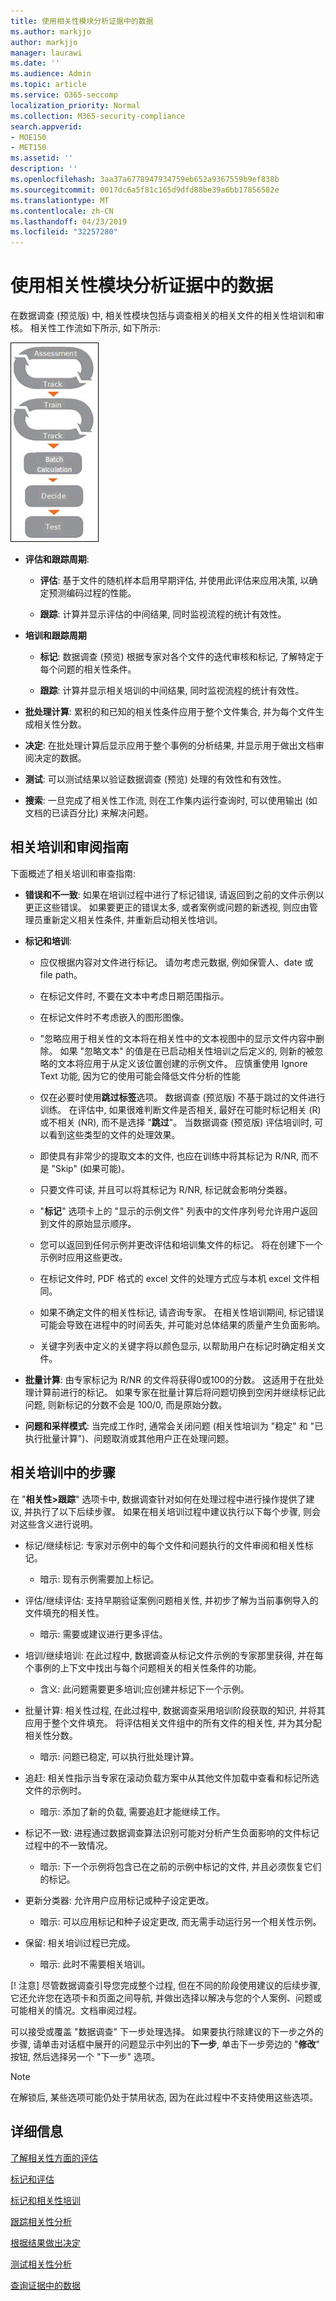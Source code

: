 ```yaml
---
title: 使用相关性模块分析证据中的数据
ms.author: markjjo
author: markjjo
manager: laurawi
ms.date: ''
ms.audience: Admin
ms.topic: article
ms.service: O365-seccomp
localization_priority: Normal
ms.collection: M365-security-compliance
search.appverid:
- MOE150
- MET150
ms.assetid: ''
description: ''
ms.openlocfilehash: 3aa37a6778947934759eb652a9367559b9ef838b
ms.sourcegitcommit: 0017dc6a5f81c165d9dfd88be39a6bb17856582e
ms.translationtype: MT
ms.contentlocale: zh-CN
ms.lasthandoff: 04/23/2019
ms.locfileid: "32257280"
---
```

# <a name="use-the-relevance-module-to-analyze-data-in-evidence"></a>使用相关性模块分析证据中的数据

在数据调查 (预览版) 中, 相关性模块包括与调查相关的相关文件的相关性培训和审核。 相关性工作流如下所示, 如下所示:
  
![相关性工作流](../media/44c67dd2-7a20-40a9-b0ed-784364845c77.gif)
  
- **评估和跟踪周期**:
    
  - **评估**: 基于文件的随机样本启用早期评估, 并使用此评估来应用决策, 以确定预测编码过程的性能。 
    
  - **跟踪**: 计算并显示评估的中间结果, 同时监视流程的统计有效性。 
    
- **培训和跟踪周期**
    
  - **标记**: 数据调查 (预览) 根据专家对各个文件的迭代审核和标记, 了解特定于每个问题的相关性条件。
    
  - **跟踪**: 计算并显示相关培训的中间结果, 同时监视流程的统计有效性。 
    
- **批处理计算**: 累积的和已知的相关性条件应用于整个文件集合, 并为每个文件生成相关性分数。
    
- **决定**: 在批处理计算后显示应用于整个事例的分析结果, 并显示用于做出文档审阅决定的数据。
    
- **测试**: 可以测试结果以验证数据调查 (预览) 处理的有效性和有效性。

- **搜索**: 一旦完成了相关性工作流, 则在工作集内运行查询时, 可以使用输出 (如文档的已读百分比) 来解决问题。
    
## <a name="guidelines-for-relevance-training-and-review"></a>相关培训和审阅指南

下面概述了相关培训和审查指南:
  
- **错误和不一致**: 如果在培训过程中进行了标记错误, 请返回到之前的文件示例以更正这些错误。 如果要更正的错误太多, 或者案例或问题的新透视, 则应由管理员重新定义相关性条件, 并重新启动相关性培训。
    
- **标记和培训**: 
    
  - 应仅根据内容对文件进行标记。 请勿考虑元数据, 例如保管人、date 或 file path。 
    
  - 在标记文件时, 不要在文本中考虑日期范围指示。
    
  - 在标记文件时不考虑嵌入的图形图像。
     
  - "忽略应用于相关性的文本将在相关性中的文本视图中的显示文件内容中删除。 如果 "忽略文本" 的值是在已启动相关性培训之后定义的, 则新的被忽略的文本将应用于从定义该位置创建的示例文件。 应慎重使用 Ignore Text 功能, 因为它的使用可能会降低文件分析的性能
    
  - 仅在必要时使用**跳过标签**选项。 数据调查 (预览版) 不基于跳过的文件进行训练。 在评估中, 如果很难判断文件是否相关, 最好在可能时标记相关 (R) 或不相关 (NR), 而不是选择 "**跳过**"。 当数据调查 (预览版) 评估培训时, 可以看到这些类型的文件的处理效果。
    
  - 即使具有非常少的提取文本的文件, 也应在训练中将其标记为 R/NR, 而不是 "Skip" (如果可能)。 
    
  - 只要文件可读, 并且可以将其标记为 R/NR, 标记就会影响分类器。
    
  - "**标记**" 选项卡上的 "显示的示例文件" 列表中的文件序列号允许用户返回到文件的原始显示顺序。 
    
  - 您可以返回到任何示例并更改评估和培训集文件的标记。 将在创建下一个示例时应用这些更改。
    
  - 在标记文件时, PDF 格式的 excel 文件的处理方式应与本机 excel 文件相同。
    
  - 如果不确定文件的相关性标记, 请咨询专家。 在相关性培训期间, 标记错误可能会导致在进程中的时间丢失, 并可能对总体结果的质量产生负面影响。
    
  - 关键字列表中定义的关键字将以颜色显示, 以帮助用户在标记时确定相关文件。
    
- **批量计算**: 由专家标记为 R/NR 的文件将获得0或100的分数。 这适用于在批处理计算前进行的标记。 如果专家在批量计算后将问题切换到空闲并继续标记此问题, 则新标记的分数不会是 100/0, 而是原始分数。
    
- **问题和采样模式**: 当完成工作时, 通常会关闭问题 (相关性培训为 "稳定" 和 "已执行批量计算")、问题取消或其他用户正在处理问题。
    
## <a name="steps-in-relevance-training"></a>相关培训中的步骤

在 "**相关性\>跟踪**" 选项卡中, 数据调查针对如何在处理过程中进行操作提供了建议, 并执行了以下后续步骤。 如果在相关培训过程中建议执行以下每个步骤, 则会对这些含义进行说明。 
  
- 标记/继续标记: 专家对示例中的每个文件和问题执行的文件审阅和相关性标记。
    
  - 暗示: 现有示例需要加上标记。
    
- 评估/继续评估: 支持早期验证案例问题相关性, 并初步了解为当前事例导入的文件填充的相关性。
    
  - 暗示: 需要或建议进行更多评估。
    
- 培训/继续培训: 在此过程中, 数据调查从标记文件示例的专家那里获得, 并在每个事例的上下文中找出与每个问题相关的相关性条件的功能。
    
  - 含义: 此问题需要更多培训;应创建并标记下一个示例。 
    
- 批量计算: 相关性过程, 在此过程中, 数据调查采用培训阶段获取的知识, 并将其应用于整个文件填充。 将评估相关文件组中的所有文件的相关性, 并为其分配相关性分数。
    
  - 暗示: 问题已稳定, 可以执行批处理计算。
    
- 追赶: 相关性指示当专家在滚动负载方案中从其他文件加载中查看和标记所选文件的示例时。
    
  - 暗示: 添加了新的负载, 需要追赶才能继续工作。
    
- 标记不一致: 进程通过数据调查算法识别可能对分析产生负面影响的文件标记过程中的不一致情况。
    
  - 暗示: 下一个示例将包含已在之前的示例中标记的文件, 并且必须恢复它们的标记。
    
- 更新分类器: 允许用户应用标记或种子设定更改。
    
  - 暗示: 可以应用标记和种子设定更改, 而无需手动运行另一个相关性示例。
    
- 保留: 相关培训过程已完成。
    
  - 暗示: 此时不需要相关培训。
    
[! 注意] 尽管数据调查引导您完成整个过程, 但在不同的阶段使用建议的后续步骤, 它还允许您在选项卡和页面之间导航, 并做出选择以解决与您的个人案例、问题或可能相关的情况。文档审阅过程。 
  
可以接受或覆盖 "数据调查" 下一步处理选择。 如果要执行除建议的下一步之外的步骤, 请单击对话框中展开的问题显示中列出的**下一步**, 单击下一步旁边的 "**修改**" 按钮, 然后选择另一个 "下一步" 选项。 
  
> [!NOTE]
> 在解锁后, 某些选项可能仍处于禁用状态, 因为在此过程中不支持使用这些选项。 
  
## <a name="more-information"></a>详细信息

[了解相关性方面的评估](../assessment-in-relevance-in-advanced-ediscovery.md)
  
[标记和评估](../tagging-and-assessment-in-advanced-ediscovery.md)
  
[标记和相关性培训](../tagging-and-relevance-training-in-advanced-ediscovery.md)
  
[跟踪相关性分析](../track-relevance-analysis-in-advanced-ediscovery.md)
  
[根据结果做出决定](../decision-based-on-the-results-in-advanced-ediscovery.md)
  
[测试相关性分析](../test-relevance-analysis-in-advanced-ediscovery.md)

[查询证据中的数据](evidence-query.md)
